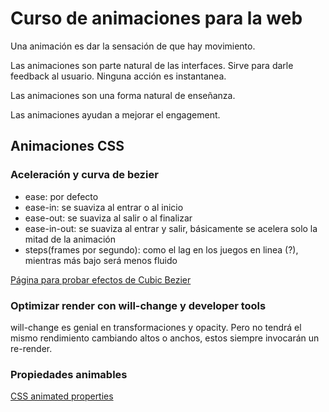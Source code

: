 # Curso de animaciones para la web

Una animación es dar la sensación de que hay movimiento.

Las animaciones son parte natural de las interfaces. Sirve para darle feedback al usuario. Ninguna acción es instantanea.

Las animaciones son una forma natural de enseñanza.

Las animaciones ayudan a mejorar el engagement.

## Animaciones CSS

### Aceleración y curva de bezier

- ease: por defecto
- ease-in: se suaviza al entrar o al inicio
- ease-out: se suaviza al salir o al finalizar
- ease-in-out: se suaviza al entrar y salir, básicamente se acelera solo la mitad de la animación
- steps(frames por segundo): como el lag en los juegos en linea (?), mientras más bajo será menos fluido

[Página para probar efectos de Cubic Bezier](https://cubic-bezier.com/)

### Optimizar render con will-change y developer tools

will-change es genial en transformaciones y opacity. Pero no tendrá el mismo rendimiento cambiando altos o anchos, estos siempre invocarán un re-render.

### Propiedades animables

[CSS animated properties](https://developer.mozilla.org/en-US/docs/Web/CSS/CSS_animated_properties)
